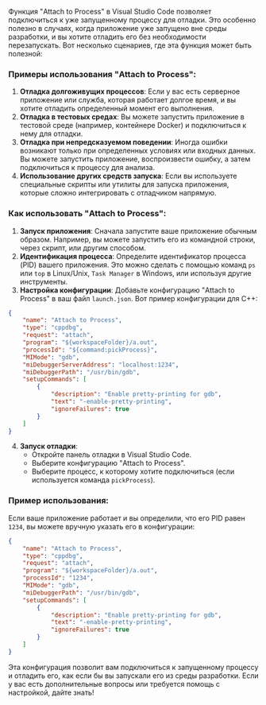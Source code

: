 Функция "Attach to Process" в Visual Studio Code позволяет подключиться к уже запущенному процессу для отладки. Это особенно полезно в случаях, когда приложение уже запущено вне среды разработки, и вы хотите отладить его без необходимости перезапускать. Вот несколько сценариев, где эта функция может быть полезной:

### Примеры использования "Attach to Process":

1. **Отладка долгоживущих процессов**: Если у вас есть серверное приложение или служба, которая работает долгое время, и вы хотите отладить определенный момент его выполнения.
2. **Отладка в тестовых средах**: Вы можете запустить приложение в тестовой среде (например, контейнере Docker) и подключиться к нему для отладки.
3. **Отладка при непредсказуемом поведении**: Иногда ошибки возникают только при определенных условиях или входных данных. Вы можете запустить приложение, воспроизвести ошибку, а затем подключиться к процессу для анализа.
4. **Использование других средств запуска**: Если вы используете специальные скрипты или утилиты для запуска приложения, которые сложно интегрировать с отладчиком напрямую.

### Как использовать "Attach to Process":

1. **Запуск приложения**: Сначала запустите ваше приложение обычным образом. Например, вы можете запустить его из командной строки, через скрипт, или другим способом.
2. **Идентификация процесса**: Определите идентификатор процесса (PID) вашего приложения. Это можно сделать с помощью команд `ps` или `top` в Linux/Unix, `Task Manager` в Windows, или используя другие инструменты.
3. **Настройка конфигурации**: Добавьте конфигурацию "Attach to Process" в ваш файл `launch.json`. Вот пример конфигурации для C++:

```json
{
    "name": "Attach to Process",
    "type": "cppdbg",
    "request": "attach",
    "program": "${workspaceFolder}/a.out",
    "processId": "${command:pickProcess}",
    "MIMode": "gdb",
    "miDebuggerServerAddress": "localhost:1234",
    "miDebuggerPath": "/usr/bin/gdb",
    "setupCommands": [
        {
            "description": "Enable pretty-printing for gdb",
            "text": "-enable-pretty-printing",
            "ignoreFailures": true
        }
    ]
}
```

4. **Запуск отладки**:
   - Откройте панель отладки в Visual Studio Code.
   - Выберите конфигурацию "Attach to Process".
   - Выберите процесс, к которому хотите подключиться (если используется команда `pickProcess`).

### Пример использования:

Если ваше приложение работает и вы определили, что его PID равен `1234`, вы можете вручную указать его в конфигурации:

```json
{
    "name": "Attach to Process",
    "type": "cppdbg",
    "request": "attach",
    "program": "${workspaceFolder}/a.out",
    "processId": "1234",
    "MIMode": "gdb",
    "miDebuggerPath": "/usr/bin/gdb",
    "setupCommands": [
        {
            "description": "Enable pretty-printing for gdb",
            "text": "-enable-pretty-printing",
            "ignoreFailures": true
        }
    ]
}
```

Эта конфигурация позволит вам подключиться к запущенному процессу и отладить его, как если бы вы запускали его из среды разработки. Если у вас есть дополнительные вопросы или требуется помощь с настройкой, дайте знать!